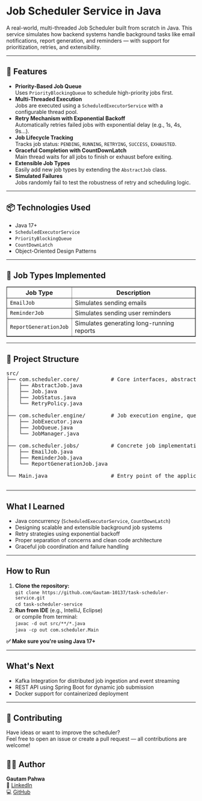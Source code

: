 
  <h1> Job Scheduler Service in Java</h1>

  <p>
    A real-world, multi-threaded Job Scheduler built from scratch in Java.
    This service simulates how backend systems handle background tasks like email notifications, report generation, and reminders — with support for prioritization, retries, and extensibility.
  </p>

  <hr>

  <h2>🚀 Features</h2>
  <ul>
    <li><strong>Priority-Based Job Queue</strong><br>Uses <code>PriorityBlockingQueue</code> to schedule high-priority jobs first.</li>
    <li><strong>Multi-Threaded Execution</strong><br>Jobs are executed using a <code>ScheduledExecutorService</code> with a configurable thread pool.</li>
    <li><strong>Retry Mechanism with Exponential Backoff</strong><br>Automatically retries failed jobs with exponential delay (e.g., 1s, 4s, 9s...).</li>
    <li><strong>Job Lifecycle Tracking</strong><br>Tracks job status: <code>PENDING</code>, <code>RUNNING</code>, <code>RETRYING</code>, <code>SUCCESS</code>, <code>EXHAUSTED</code>.</li>
    <li><strong>Graceful Completion with CountDownLatch</strong><br>Main thread waits for all jobs to finish or exhaust before exiting.</li>
    <li><strong>Extensible Job Types</strong><br>Easily add new job types by extending the <code>AbstractJob</code> class.</li>
    <li><strong>Simulated Failures</strong><br>Jobs randomly fail to test the robustness of retry and scheduling logic.</li>
  </ul>

  <hr>

  <h2>📦 Technologies Used</h2>
  <ul>
    <li>Java 17+</li>
    <li><code>ScheduledExecutorService</code></li>
    <li><code>PriorityBlockingQueue</code></li>
    <li><code>CountDownLatch</code></li>
    <li>Object-Oriented Design Patterns</li>
  </ul>

  <hr>

  <h2>📂 Job Types Implemented</h2>
  <table border="1" cellpadding="8" cellspacing="0">
    <thead>
      <tr>
        <th>Job Type</th>
        <th>Description</th>
      </tr>
    </thead>
    <tbody>
      <tr>
        <td><code>EmailJob</code></td>
        <td>Simulates sending emails</td>
      </tr>
      <tr>
        <td><code>ReminderJob</code></td>
        <td>Simulates sending user reminders</td>
      </tr>
      <tr>
        <td><code>ReportGenerationJob</code></td>
        <td>Simulates generating long-running reports</td>
      </tr>
    </tbody>
  </table>

  <hr>

  <h2>📁 Project Structure</h2>
  <pre>
src/
├── com.scheduler.core/          # Core interfaces, abstract job class, and job status enum
│   ├── AbstractJob.java
│   ├── Job.java
│   ├── JobStatus.java
│   └── RetryPolicy.java
│
├── com.scheduler.engine/        # Job execution engine, queue manager, and job submission logic
│   ├── JobExecutor.java
│   ├── JobQueue.java
│   └── JobManager.java
│
├── com.scheduler.jobs/          # Concrete job implementations
│   ├── EmailJob.java
│   ├── ReminderJob.java
│   └── ReportGenerationJob.java
│
└── Main.java                    # Entry point of the application
  </pre>

  <hr>

  <h2> What I Learned</h2>
  <ul>
    <li>Java concurrency (<code>ScheduledExecutorService</code>, <code>CountDownLatch</code>)</li>
    <li>Designing scalable and extensible background job systems</li>
    <li>Retry strategies using exponential backoff</li>
    <li>Proper separation of concerns and clean code architecture</li>
    <li>Graceful job coordination and failure handling</li>
  </ul>

  <hr>

  <h2>How to Run</h2>
  <ol>
    <li>
      <strong>Clone the repository:</strong><br>
      <code>git clone https://github.com/Gautam-10137/task-scheduler-service.git</code><br>
      <code>cd task-scheduler-service</code>
    </li>
    <li>
      <strong>Run from IDE</strong> (e.g., IntelliJ, Eclipse)<br>
      or compile from terminal:<br>
      <code>javac -d out src/**/*.java</code><br>
      <code>java -cp out com.scheduler.Main</code>
    </li>
  </ol>
  <p><strong>✅ Make sure you're using Java 17+</strong></p>

  <hr>

  <h2> What's Next</h2>
  <ul>
    <li> Kafka Integration for distributed job ingestion and event streaming</li>
    <li> REST API using Spring Boot for dynamic job submission</li>
    <li> Docker support for containerized deployment</li>
  </ul>

  <hr>

  <h2>🤝 Contributing</h2>
  <p>Have ideas or want to improve the scheduler?<br>
  Feel free to open an issue or create a pull request — all contributions are welcome!</p>

  <h2>👨‍💻 Author</h2>
  <p><strong>Gautam Pahwa</strong><br>
  🔗 <a href="https://www.linkedin.com/in/gautam-pahwa-a0537720a">LinkedIn</a><br>
  💻 <a href="https://github.com/Gautam-10137">GitHub</a></p>


